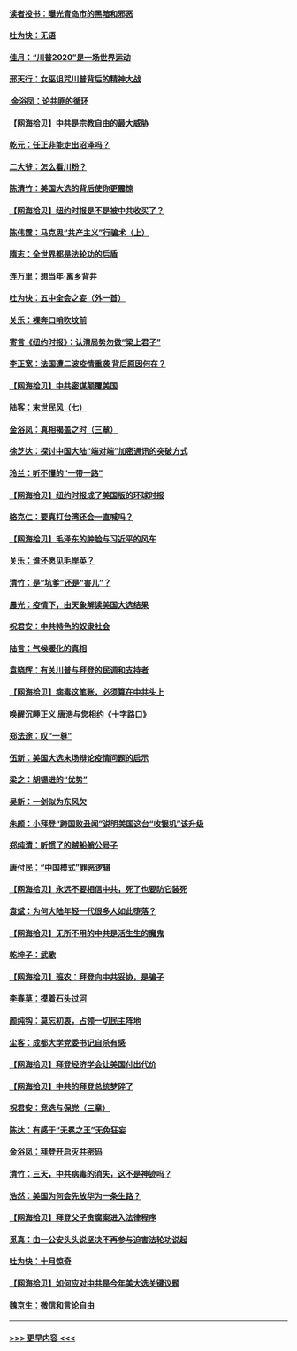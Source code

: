 #### [读者投书：曝光青岛市的黑暗和邪恶](../pages/nsc993/n12520988.md?t=11031301) 
#### [吐为快：无语](../pages/nsc993/n12518588.md?t=11031301) 
#### [佳月：“川普2020”是一场世界运动](../pages/nsc993/n12518581.md?t=11031301) 
#### [邢天行：女巫诅咒川普背后的精神大战](../pages/nsc993/n12517257.md?t=11031301) 
#### [ 金浴凤：论共匪的循环](../pages/nsc993/n12517133.md?t=11031301) 
#### [【网海拾贝】中共是宗教自由的最大威胁](../pages/nsc993/n12516879.md?t=11031301) 
#### [乾元：任正非能走出沼泽吗？](../pages/nsc993/n12515831.md?t=11031301) 
#### [二大爷：怎么看川粉？](../pages/nsc993/n12515820.md?t=11031301) 
#### [陈清竹：美国大选的背后使你更震惊](../pages/nsc993/n12515589.md?t=11031301) 
#### [【网海拾贝】纽约时报是不是被中共收买了？](../pages/nsc993/n12515122.md?t=11031301) 
#### [陈伟霆：马克思“共产主义”行骗术（上）](../pages/nsc993/n12510217.md?t=11031301) 
#### [隋志：全世界都是法轮功的后盾](../pages/nsc993/n12510636.md?t=11031301) 
#### [连万里：想当年‧离乡背井](../pages/nsc993/n12510623.md?t=11031301) 
#### [吐为快：五中全会之妄（外一首）](../pages/nsc993/n12510470.md?t=11031301) 
#### [关乐：裸奔口哨吹坟前](../pages/nsc993/n12510403.md?t=11031301) 
#### [寄言《纽约时报》：认清局势勿做“梁上君子”](../pages/nsc993/n12510042.md?t=11031301) 
#### [李正宽：法国遭二波疫情重袭 背后原因何在？](../pages/nsc993/n12509971.md?t=11031301) 
#### [【网海拾贝】中共密谋颠覆美国](../pages/nsc993/n12509816.md?t=11031301) 
#### [陆客：末世民风（七）](../pages/nsc993/n12507822.md?t=11031301) 
#### [金浴凤：真相揭盖之时（三章）](../pages/nsc993/n12507804.md?t=11031301) 
#### [徐芝达：探讨中国大陆“端对端”加密通讯的突破方式](../pages/nsc993/n12507682.md?t=11031301) 
#### [玲兰：听不懂的“一带一路”](../pages/nsc993/n12507669.md?t=11031301) 
#### [【网海拾贝】纽约时报成了美国版的环球时报](../pages/nsc993/n12507053.md?t=11031301) 
#### [骆克仁：要真打台湾还会一直喊吗？](../pages/nsc993/n12506843.md?t=11031301) 
#### [【网海拾贝】毛泽东的肿脸与习近平的风车](../pages/nsc993/n12504537.md?t=11031301) 
#### [关乐：谁还愿见毛岸英？](../pages/nsc993/n12503866.md?t=11031301) 
#### [清竹：是“坑爹”还是“害儿”？](../pages/nsc993/n12503034.md?t=11031301) 
#### [晨光：疫情下，由天象解读美国大选结果](../pages/nsc993/n12502536.md?t=11031301) 
#### [祝君安：中共特色的奴隶社会](../pages/nsc993/n12501529.md?t=11031301) 
#### [陆言：气候暖化的真相](../pages/nsc993/n12501183.md?t=11031301) 
#### [袁晓辉：有关川普与拜登的民调和支持者](../pages/nsc993/n12500433.md?t=11031301) 
#### [【网海拾贝】病毒这笔账，必须算在中共头上](../pages/nsc993/n12500320.md?t=11031301) 
#### [唤醒沉睡正义 唐浩与您相约《十字路口》](../pages/nsc993/n12497980.md?t=11031301) 
#### [郑法途：叹“一尊”](../pages/nsc993/n12498837.md?t=11031301) 
#### [伍新：美国大选末场辩论疫情问题的启示](../pages/nsc993/n12498829.md?t=11031301) 
#### [梁之：胡锡进的“优势”](../pages/nsc993/n12498780.md?t=11031301) 
#### [吴新：一剑似为东风欠](../pages/nsc993/n12498772.md?t=11031301) 
#### [朱颜：小拜登“跨国败丑闻”说明美国这台“收银机”该升级](../pages/nsc993/n12498731.md?t=11031301) 
#### [郑纯清：听惯了的贼船艄公号子](../pages/nsc993/n12498721.md?t=11031301) 
#### [唐付民：“中国模式”罪恶逻辑](../pages/nsc993/n12498310.md?t=11031301) 
#### [【网海拾贝】永远不要相信中共，死了也要防它装死](../pages/nsc993/n12498162.md?t=11031301) 
#### [袁斌：为何大陆年轻一代很多人如此堕落？](../pages/nsc993/n12495696.md?t=11031301) 
#### [【网海拾贝】无所不用的中共是活生生的魔鬼](../pages/nsc993/n12495621.md?t=11031301) 
#### [乾坤子：武歌](../pages/nsc993/n12493391.md?t=11031301) 
#### [【网海拾贝】班农：拜登向中共妥协，是骗子](../pages/nsc993/n12492877.md?t=11031301) 
#### [李春草：摸着石头过河](../pages/nsc993/n12491121.md?t=11031301) 
#### [颜纯钩：莫忘初衷，占领一切民主阵地](../pages/nsc993/n12490965.md?t=11031301) 
#### [尘客：成都大学党委书记自杀有感](../pages/nsc993/n12490950.md?t=11031301) 
#### [【网海拾贝】拜登经济学会让美国付出代价](../pages/nsc993/n12489662.md?t=11031301) 
#### [【网海拾贝】中共的拜登总统梦碎了](../pages/nsc993/n12487896.md?t=11031301) 
#### [祝君安：竞选与保党（三章）](../pages/nsc993/n12487258.md?t=11031301) 
#### [陈达：有感于“无冕之王”无免狂妄](../pages/nsc993/n12485133.md?t=11031301) 
#### [金浴凤：拜登开启灭共密码](../pages/nsc993/n12485125.md?t=11031301) 
#### [清竹：三天，中共病毒的消失，这不是神迹吗？](../pages/nsc993/n12485027.md?t=11031301) 
#### [浩然：美国为何会先放华为一条生路？](../pages/nsc993/n12484997.md?t=11031301) 
#### [【网海拾贝】拜登父子贪腐案进入法律程序](../pages/nsc993/n12484957.md?t=11031301) 
#### [觅真：由一公安头头说坚决不再参与迫害法轮功说起](../pages/nsc993/n12484212.md?t=11031301) 
#### [吐为快：十月惊奇](../pages/nsc993/n12484172.md?t=11031301) 
#### [【网海拾贝】如何应对中共是今年美大选关键议题](../pages/nsc993/n12483755.md?t=11031301) 
#### [魏京生：微信和言论自由](../pages/nsc993/n12483372.md?t=11031301) 

----
#### [ >>> 更早内容 <<< ](../indexes/nsc993-earlier.md)
